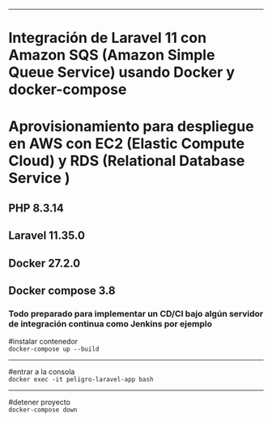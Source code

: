 <hr />

<h1>Integración de Laravel 11 con Amazon SQS (Amazon Simple Queue Service) usando Docker y docker-compose</h1>
<h1>Aprovisionamiento para despliegue en AWS con EC2 (Elastic Compute Cloud) y RDS (Relational Database Service )</h1>
<h2>PHP 8.3.14</h2>
<h2>Laravel 11.35.0</h2>
<h2>Docker 27.2.0</h2>
<h2>Docker compose 3.8</h2> 
<h3>Todo preparado para implementar un CD/CI bajo algún servidor de integración continua como Jenkins por ejemplo</h3>

#instalar contenedor<br/>
<code>docker-compose up --build</code>
<hr />
#entrar a la consola
<br/>
<code>docker exec -it peligro-laravel-app bash</code>
<hr />
#detener proyecto
<br/>
<code>docker-compose down</code>